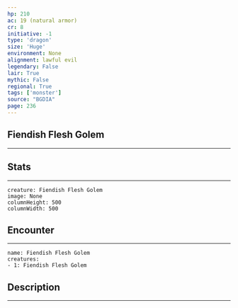 ```yaml
---
hp: 210
ac: 19 (natural armor)
cr: 8
initiative: -1
type: 'dragon'    
size: 'Huge'
environment: None
alignment: lawful evil
legendary: False
lair: True
mythic: False
regional: True
tags: ['monster']
source: "BGDIA"
page: 236
---
```


## Fiendish Flesh Golem
---



## Stats
---

```statblock
creature: Fiendish Flesh Golem
image: None
columnHeight: 500
columnWidth: 500
```

## Encounter
---

```encounter-table
name: Fiendish Flesh Golem
creatures:
- 1: Fiendish Flesh Golem
```

## Description
---




